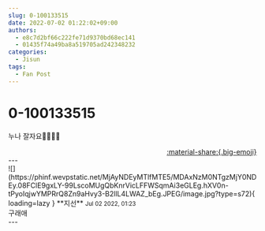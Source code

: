 ```yaml
---
slug: 0-100133515
date: 2022-07-02 01:22:02+09:00
authors:
  - e8c7d2bf66c222fe71d9370bd68ec141
  - 01435f74a49ba8a519705ad242348232
categories:
  - Jisun
tags:
  - Fan Post
---
```


# 0-100133515

<div class="post-container" markdown="1">
<div class="content-container md-sidebar__scrollwrap" markdown="1">

누나 잘자요🥱🥱😴😴

</div>
</div>

<div style="text-align: right;" markdown="1">
<a href="https://weverse.io/fromis9/fanpost/0-100133515" style="text-align: right;">:material-share:{.big-emoji}</a>
</div>
---

<div class="comments-container md-sidebar__scrollwrap" markdown="1">
<div class="comment" markdown="1">
<div class='id-container' markdown="1">
![](https://phinf.wevpstatic.net/MjAyNDEyMTlfMTE5/MDAxNzM0NTgzMjY0NDEy.08FClE9gxLY-99LscoMUgQbKnrVicLFFWSqmAi3eGLEg.hXV0n-tPyoIqjwYMPRrQ8Zn9aHvy3-B2llL4LWAZ_bEg.JPEG/image.jpg?type=s72){ loading=lazy }
**<span class="artist">지선</span>** <small>Jul 02 2022, 01:23</small><br>
</div>
<div class='comment-body' markdown="1">
구래애 
</div>
</div>
</div>
---

